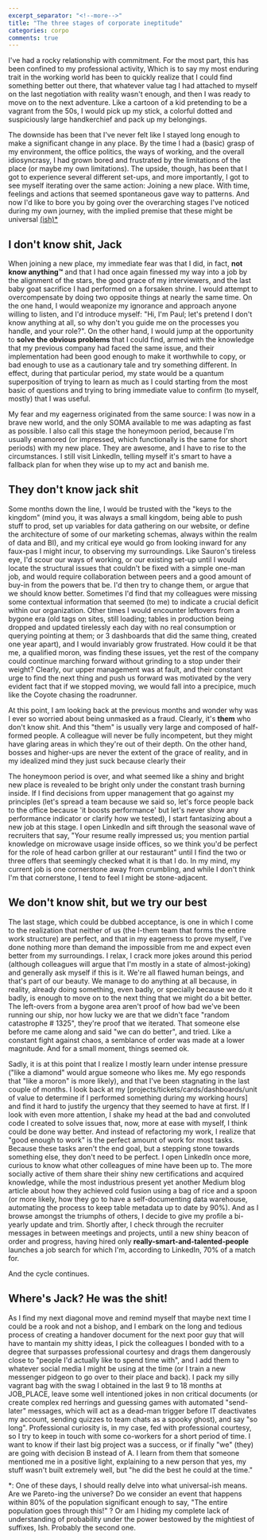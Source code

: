 ```yaml
---
excerpt_separator: "<!--more-->"
title: "The three stages of corporate ineptitude"
categories: corpo
comments: true
---
```


I've had a rocky relationship with commitment. For the most part, this has been confined to my professional activity, Which is to say my most enduring trait in the working world has been to quickly realize that I could find something better out there, that whatever value tag I had attached to myself on the last negotiation with reality wasn't enough, and then I was ready to move on to the next adventure. Like a cartoon of a kid pretending to be a vagrant from the 50s, I would pick up my stick, a colorful dotted and suspiciously large handkerchief and pack up my belongings.


<!--more-->

The downside has been that I've never felt like I stayed long enough to make a significant change in any place. By the time I had a (basic) grasp of my environment, the office politics, the ways of working, and the overall idiosyncrasy, I had grown bored and frustrated by the limitations of the place (or maybe my own limitations). 
The upside, though, has been that I got to experience several different set-ups, and more importantly, I got to see myself iterating over the same action: Joining a new place. With time, feelings and actions that seemed spontaneous gave way to patterns. And now I'd like to bore you by going over the overarching stages I've noticed during my own journey, with the implied premise that these might be universal <a href="#universal-ish">(ish)*</a>

## I don't know shit, Jack 

When joining a new place, my immediate fear was that I did, in fact, **not know anything™** and that I had once again finessed my way into a job by the alignment of the stars, the good grace of my interviewers, and the last baby goat sacrifice I had performed on a forsaken shrine. I would attempt to overcompensate by doing two opposite things at nearly the same time. On the one hand, I would weaponize my ignorance and approach anyone willing to listen, and I'd introduce myself: "Hi, I'm Paul; let's pretend I don't know anything at all, so why don't you guide me on the processes you handle, and your role?". On the other hand, I would jump at the opportunity to **solve the obvious problems** that I could find, armed with the knowledge that my previous company had faced the same issue, and their implementation had been good enough to make it worthwhile to copy, or bad enough to use as a cautionary tale and try something different.
In effect, during that particular period, my state would be a quantum superposition of trying to learn as much as I could starting from the most basic of questions and trying to bring immediate value to confirm (to myself, mostly) that I was useful.

My fear and my eagerness originated from the same source: I was now in a brave new world, and the only SOMA available to me was adapting as fast as possible. I also call this stage the honeymoon period, because I'm usually enamored (or impressed, which functionally is the same for short periods) with my new place. They are awesome, and I have to rise to the circumstances. I still visit LinkedIn, telling myself it's smart to have a fallback plan for when they wise up to my act and banish me.


## They don't know jack shit

Some months down the line, I would be trusted with the "keys to the kingdom" (mind you, it was always a small kingdom, being able to push stuff to prod, set up variables for data gathering on our website, or define the architecture of some of our marketing schemas, always within the realm of data and BI), and my critical eye would go from looking inward for any faux-pas I might incur, to observing my surroundings. Like Sauron's tireless eye, I'd scour our ways of working, or our existing set-up until I would locate the structural issues that couldn't be fixed with a simple one-man job, and would require collaboration between peers and a good amount of buy-in from the powers that be. I'd then try to change them, or argue that we should know better. Sometimes I'd find that my colleagues were missing some contextual information that seemed (to me) to indicate a crucial deficit within our organization. Other times I would encounter leftovers from a bygone era (old tags on sites, still loading; tables in production being dropped and updated tirelessly each day with no real consumption or querying pointing at them; or 3 dashboards that did the same thing, created one year apart), and I would invariably grow frustrated.
How could it be that me, a qualified moron, was finding these issues, yet the rest of the company could continue marching forward without grinding to a stop under their weight?
Clearly,  our upper management was at fault, and their constant urge to find the next thing and push us forward was motivated by the very evident fact that if we stopped moving, we would fall into a precipice, much like the Coyote chasing the roadrunner. 

At this point, I am looking back at the previous months and wonder why was I ever so worried about being unmasked as a fraud. Clearly, it's **them** who don't know shit. And this "them" is usually very large and composed of half-formed people. A colleague will never be fully incompetent, but they might have glaring areas in which they're out of their depth. On the other hand, bosses and higher-ups are never the extent of the grace of reality, and in my idealized mind they just suck because clearly their 

The honeymoon period is over, and what seemed like a shiny and bright new place is revealed to be bright only under the constant trash burning inside. If I find decisions from upper management that go against my principles (let's spread a team because we said so, let's force people back to the office because 'it boosts performance' but let's never show any performance indicator or clarify how we tested), I start fantasizing about a new job at this stage. I open LinkedIn and sift through the seasonal wave of recruiters that say, "Your resume really impressed us; you mention partial knowledge on microwave usage inside offices, so we think you'd be perfect for the role of head carbon griller at our restaurant" until I find the two or three offers that seemingly checked what it is that I do.
In my mind, my current job is one cornerstone away from crumbling, and while I don't think I'm that cornerstone, I tend to feel I might be stone-adjacent. 

## We don't know shit, but we try our best

The last stage, which could be dubbed acceptance, is one in which I come to the realization that neither of us (the I-them team that forms the entire work structure) are perfect, and that in my eagerness to prove myself, I've done nothing more than demand the impossible from me and expect even better from my surroundings. I relax, I crack more jokes around this period (although colleagues will argue that I'm mostly in a state of almost-joking) and generally ask myself if this is it.
We're all flawed human beings, and that's part of our beauty. We manage to do anything at all because, in reality, already doing something, even badly, or specially because we do it badly, is enough to move on to the next thing that we might do a bit better. The left-overs from a bygone area aren't proof of how bad we've been running our ship, nor how lucky we are that we didn't face "random catastrophe # 1325", they're proof that we iterated. That someone else before me came along and said "we can do better", and tried. Like a constant fight against chaos, a semblance of order was made at a lower magnitude. And for a small moment, things seemed ok.

Sadly, it is at this point that I realize I mostly learn under intense pressure ("like a diamond" would argue someone who likes me. My ego responds that "like a moron" is more likely), and that I've been stagnating in the last couple of months. I look back at my [projects/tickets/cards/dashboards/unit of value to determine if I performed something during my working hours] and find it hard to justify the urgency that they seemed to have at first. If I look with even more attention, I shake my head at the bad and convoluted code I created to solve issues that, now, more at ease with myself, I think could be done way better. And instead of refactoring my work, I realize that "good enough to work" is the perfect amount of work for most tasks. Because these tasks aren't the end goal, but a stepping stone towards something else, they don't need to be perfect.
I open LinkedIn once more, curious to know what other colleagues of mine have been up to. The more socially active of them share their shiny new certifications and acquired knowledge, while the most industrious present yet another Medium blog article about how they achieved cold fusion using a bag of rice and a spoon (or more likely, how they go to have a self-documenting data warehouse, automating the process to keep table metadata up to date by 90%). And as I browse amongst the triumphs of others, I decide to give my profile a bi-yearly update and trim.
Shortly after, I check through the recruiter messages in between meetings and projects, until a new shiny beacon of order and progress, having hired only **really-smart-and-talented-people** launches a job search for which I'm, according to LinkedIn, 70% of a match for.

And the cycle continues.


## Where's Jack? He was the shit!

As I find my next diagonal move and remind myself that maybe next time I could be a rook and not a bishop, and I embark on the long and tedious process of creating a handover document for the next poor guy that will have to mantain my shitty ideas, I pick the colleagues I bonded with to a degree that surpasses professional courtesy and drags them dangerously close to "people I'd actually like to spend time with", and I add them to whatever social media I might be using at the time (or I train a new messenger pidgeon to go over to their place and back).
I pack my silly vagrant bag with the swag I obtained in the last 9 to 18 months at JOB_PLACE, leave some well intentioned jokes in non critical documents (or create complex red herrings and guessing games with automated "send-later" messages, which will act as a dead-man trigger before IT deactivates my account, sending quizzes to team chats as a spooky ghost), and say "so long".
Professional curiosity is, in my case, fed with professional courtesy, so I try to keep in touch with some co-workers for a short period of time. I want to know if their last big project was a success, or if finally "we" (they) are going with decision B instead of A. I learn from them that someone mentioned me in a positive light, explaining to a new person that yes, my stuff wasn't built extremely well, but "he did the best he could at the time."

<a id="universal-ish"></a> *: One of these days, I should really delve into what universal-ish means. Are we Pareto-ing the universe? Do we consider an event that happens within 80% of the population significant enough to say, "The entire population goes through this!" ? Or am I hiding my complete lack of understanding of probability under the power bestowed by the mightiest of suffixes, Ish. Probably the second one.
